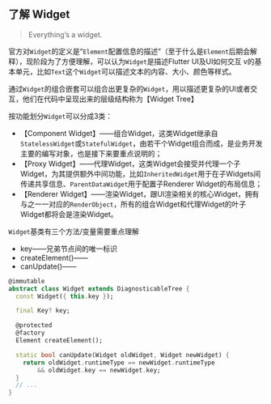 ## 了解 Widget

> Everything’s a widget.

官方对`Widget`的定义是“`Element`配置信息的描述”（至于什么是`Element`后期会解释），现阶段为了方便理解，可以认为`Widget`是描述Flutter UI及UI如何交互 v的基本单元，比如`Text`这个`Widget`可以描述文本的内容、大小、颜色等样式。

通过`Widget`的组合嵌套可以组合出更复杂的`Widget`，用以描述更复杂的UI或者交互，他们在代码中呈现出来的层级结构称为【Widget Tree】

按功能划分`Widget`可以分成3类：

- 【Component Widget】——组合Widget，这类Widget继承自`StatelessWidget`或`StatefulWidget`，由若干个Widget组合而成，是业务开发主要的编写对象，也是接下来要重点说明的；
- 【Proxy Widget】——代理Widget，这类Widget会接受并代理一个子Widget，为其提供额外中间功能，比如`InheritedWidget`用于在子Widgets间传递共享信息、`ParentDataWidget`用于配置子Renderer Widget的布局信息；
- 【Renderer Widget】——渲染Widget，跟UI渲染相关的核心Widget，拥有与之一一对应的`RenderObject`，所有的组合Widget和代理Widget的叶子Widget都将会是渲染Widget。

`Widget`基类有三个方法/变量需要重点理解

- key——兄弟节点间的唯一标识
- createElement()——
- canUpdate()——

```dart
@immutable
abstract class Widget extends DiagnosticableTree {
  const Widget({ this.key });

  final Key? key;

  @protected
  @factory
  Element createElement();

  static bool canUpdate(Widget oldWidget, Widget newWidget) {
    return oldWidget.runtimeType == newWidget.runtimeType
        && oldWidget.key == newWidget.key;
  }
  // ...
}
```
